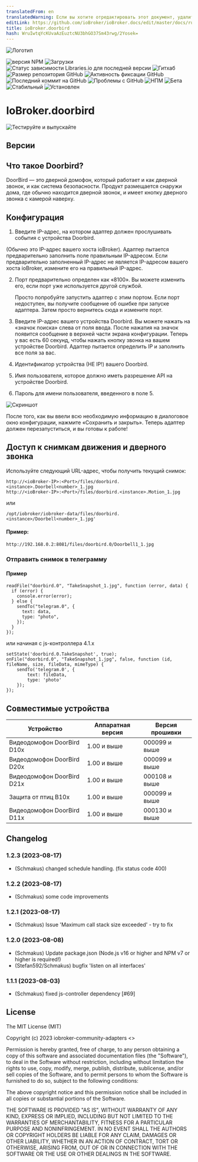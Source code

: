 ```yaml
---
translatedFrom: en
translatedWarning: Если вы хотите отредактировать этот документ, удалите поле «translationFrom», в противном случае этот документ будет снова автоматически переведен
editLink: https://github.com/ioBroker/ioBroker.docs/edit/master/docs/ru/adapterref/iobroker.doorbird/README.md
title: ioBroker.doorbird
hash: WruIwtqYcKUvaAzEuztcNU3bhGO37Sm43rwg/2Yosek=
---
```

![Логотип](../../../en/adapterref/iobroker.doorbird/admin/doorbird.png)

![версия NPM](https://img.shields.io/npm/v/iobroker.doorbird.svg)
![Загрузки](https://img.shields.io/npm/dm/iobroker.doorbird.svg)
![Статус зависимости Libraries.io для последней версии](https://img.shields.io/librariesio/release/npm/iobroker.doorbird?label=npm%20dependencies&style=flat-square)
![Гитхаб](https://img.shields.io/github/license/iobroker-community-adapters/iobroker.doorbird?style=flat-square)
![Размер репозитория GitHub](https://img.shields.io/github/repo-size/iobroker-community-adapters/iobroker.doorbird?logo=github&style=flat-square)
![Активность фиксации GitHub](https://img.shields.io/github/commit-activity/m/iobroker-community-adapters/iobroker.doorbird?logo=github&style=flat-square)
![Последний коммит на GitHub](https://img.shields.io/github/last-commit/iobroker-community-adapters/iobroker.doorbird?logo=github&style=flat-square)
![Проблемы с GitHub](https://img.shields.io/github/issues/iobroker-community-adapters/iobroker.doorbird?logo=github&style=flat-square)
![НПМ](https://nodei.co/npm/iobroker.doorbird.png?downloads=true)
![Бета](https://img.shields.io/npm/v/iobroker.doorbird.svg?color=red&label=beta)
![Стабильный](http://iobroker.live/badges/doorbird-stable.svg)
![Установлен](http://iobroker.live/badges/doorbird-installed.svg)

# IoBroker.doorbird
![Тестируйте и выпускайте](https://github.com/iobroker-community-adapters/ioBroker.doorbird/workflows/Test%20and%20Release/badge.svg)

## Версии
## Что такое Doorbird?
DoorBird — это дверной домофон, который работает и как дверной звонок, и как система безопасности. Продукт размещается снаружи дома, где обычно находится дверной звонок, и имеет кнопку дверного звонка с камерой наверху.

## Конфигурация
1. Введите IP-адрес, на котором адаптер должен прослушивать события с устройства Doorbird.

(Обычно это IP-адрес вашего хоста ioBroker).
Адаптер пытается предварительно заполнить поле правильным IP-адресом. Если предварительно заполненный IP-адрес не является IP-адресом вашего хоста ioBroker, измените его на правильный IP-адрес.

2. Порт предварительно определен как «8100». Вы можете изменить его, если порт уже используется другой службой.

   Просто попробуйте запустить адаптер с этим портом. Если порт недоступен, вы получите сообщение об ошибке при запуске адаптера. Затем просто вернитесь сюда и измените порт.

3. Введите IP-адрес вашего устройства Doorbird. Вы можете нажать на «значок поиска» слева от поля ввода. После нажатия на значок появится сообщение в верхней части экрана конфигурации. Теперь у вас есть 60 секунд, чтобы нажать кнопку звонка на вашем устройстве Doorbird. Адаптер пытается определить IP и заполнить все поля за вас.
4. Идентификатор устройства (НЕ IP!) вашего Doorbird.
5. Имя пользователя, которое должно иметь разрешение API на устройстве Doorbird.
6. Пароль для имени пользователя, введенного в поле 5.

![Скриншот](../../../en/adapterref/iobroker.doorbird/img/configscreen.png)

После того, как вы ввели всю необходимую информацию в диалоговое окно конфигурации, нажмите «Сохранить и закрыть».
Теперь адаптер должен перезапуститься, и вы готовы к работе!

## Доступ к снимкам движения и дверного звонка
Используйте следующий URL-адрес, чтобы получить текущий снимок:

```
http://<ioBroker-IP>:<Port>/files/doorbird.<instance>.Doorbell<number>_1.jpg
http://<ioBroker-IP>:<Port>/files/doorbird.<instance>.Motion_1.jpg
```

или

```
/opt/iobroker/iobroker-data/files/doorbird.<instance>/Doorbell<number>_1.jpg'
```

#### Пример:
```
http://192.168.0.2:8081/files/doorbird.0/Doorbell1_1.jpg
```

### Отправить снимок в телеграмму
#### Пример
```
readFile("doorbird.0", "TakeSnapshot_1.jpg", function (error, data) {
  if (error) {
    console.error(error);
  } else {
    sendTo("telegram.0", {
      text: data,
      type: "photo",
    });
  }
});
```

или начиная с js-контроллера 4.1.x

```
setState('doorbird.0.TakeSnapshot', true);
onFile("doorbird.0", "TakeSnapshot_1.jpg", false, function (id, fileName, size, fileData, mimeType) {
    sendTo('telegram.0', {
        text: fileData,
        type: 'photo'
    });
});
```

## Совместимые устройства
| Устройство | Аппаратная версия | Версия прошивки |
| -------------------------------- | ---------------- | ---------------- |
| Видеодомофон DoorBird D10x | 1.00 и выше | 000099 и выше |
| Видеодомофон DoorBird D20x | 1.00 и выше | 000099 и выше |
| Видеодомофон DoorBird D21x | 1.00 и выше | 000108 и выше |
| Защита от птиц B10x | 1.00 и выше | 000099 и выше |
| Видеодомофон DoorBird D11x | 1.00 и выше | 000130 и выше |

## Changelog

<!--
    Placeholder for the next version (at the beginning of the line):
    ### **WORK IN PROGRESS**
-->
### 1.2.3 (2023-08-17)

-   (Schmakus) changed schedule handling. (fix status code 400)

### 1.2.2 (2023-08-17)

-   (Schmakus) some code improvements

### 1.2.1 (2023-08-17)

-   (Schmakus) Issue 'Maximum call stack size exceeded' - try to fix

### 1.2.0 (2023-08-08)

-   (Schmakus) Update package.json (Node.js v16 or higher and NPM v7 or higher is required!)
-   (Stefan592/Schmakus) bugfix 'listen on all interfaces'

### 1.1.1 (2023-08-03)

-   (Schmakus) fixed js-controller dependency [#69]

## License

The MIT License (MIT)

Copyright (c) 2023 iobroker-community-adapters <>

Permission is hereby granted, free of charge, to any person obtaining a copy
of this software and associated documentation files (the "Software"), to deal
in the Software without restriction, including without limitation the rights
to use, copy, modify, merge, publish, distribute, sublicense, and/or sell
copies of the Software, and to permit persons to whom the Software is
furnished to do so, subject to the following conditions:

The above copyright notice and this permission notice shall be included in
all copies or substantial portions of the Software.

THE SOFTWARE IS PROVIDED "AS IS", WITHOUT WARRANTY OF ANY KIND, EXPRESS OR
IMPLIED, INCLUDING BUT NOT LIMITED TO THE WARRANTIES OF MERCHANTABILITY,
FITNESS FOR A PARTICULAR PURPOSE AND NONINFRINGEMENT. IN NO EVENT SHALL THE
AUTHORS OR COPYRIGHT HOLDERS BE LIABLE FOR ANY CLAIM, DAMAGES OR OTHER
LIABILITY, WHETHER IN AN ACTION OF CONTRACT, TORT OR OTHERWISE, ARISING FROM,
OUT OF OR IN CONNECTION WITH THE SOFTWARE OR THE USE OR OTHER DEALINGS IN
THE SOFTWARE.